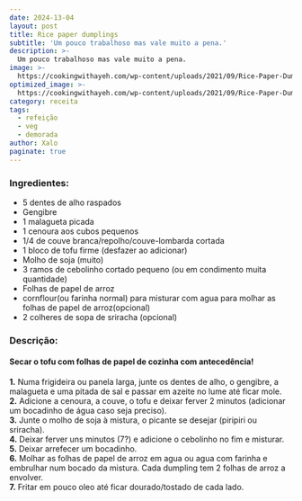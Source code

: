 ```yaml
---
date: 2024-13-04
layout: post
title: Rice paper dumplings
subtitle: 'Um pouco trabalhoso mas vale muito a pena.'
description: >-
  Um pouco trabalhoso mas vale muito a pena.
image: >-
  https://cookingwithayeh.com/wp-content/uploads/2021/09/Rice-Paper-Dumplings-01.jpg
optimized_image: >-
  https://cookingwithayeh.com/wp-content/uploads/2021/09/Rice-Paper-Dumplings-01.jpg
category: receita
tags:
  - refeição
  - veg
  - demorada
author: Xalo
paginate: true
---
```


### Ingredientes:

* 5 dentes de alho raspados  
* Gengibre  
* 1 malagueta picada  
* 1 cenoura aos cubos pequenos  
* 1/4 de couve branca/repolho/couve-lombarda cortada  
* 1 bloco de tofu firme (desfazer ao adicionar)  
* Molho de soja (muito)  
* 3 ramos de cebolinho cortado pequeno (ou em condimento muita quantidade)  
* Folhas de papel de arroz  
* cornflour(ou farinha normal) para misturar com agua para molhar as folhas de papel de arroz(opcional)  
* 2 colheres de sopa de sriracha (opcional)  

### Descrição:

#### **Secar o tofu com folhas de papel de cozinha com antecedência!**

**1.** Numa frigideira ou panela larga, junte os dentes de alho, o gengibre, a malagueta e uma pitada de sal e passar em azeite no lume até ficar mole.   
**2.** Adicione a cenoura, a couve, o tofu e deixar ferver 2 minutos (adicionar um bocadinho de água caso seja preciso).  
**3.** Junte o molho de soja à mistura, o picante se desejar (piripiri ou sriracha).  
**4.** Deixar ferver uns minutos (7?) e adicione o cebolinho no fim e misturar.  
**5.** Deixar arrefecer um bocadinho.  
**6.** Molhar as folhas de papel de arroz em agua ou agua com farinha e embrulhar num bocado da mistura. Cada dumpling tem 2 folhas de arroz a envolver.  
**7.** Fritar em pouco oleo até ficar dourado/tostado de cada lado.  